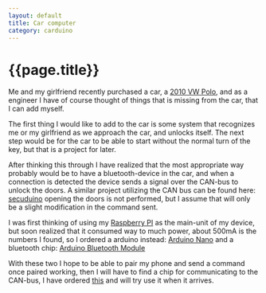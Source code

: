 ```yaml
---
layout: default
title: Car computer
category: carduino
---
```

# {{page.title}}
Me and my girlfriend recently purchased a car, a [2010 VW Polo](http://en.wikipedia.org/wiki/Vw_polo#Polo_Mark_V_.28Typ_6R.2C_2009.E2.80.93present.29), and as a engineer I have of course thought of things that is missing from the car, that I can add myself.

The first thing I would like to add to the car is some system that recognizes me or my girlfriend as we approach the car, and unlocks itself. The next step would be for the car to be able to start without the normal turn of the key, but that is a project for later.

After thinking this through I have realized that the most appropriate way probably would be to have a bluetooth-device in the car, and when a connection is detected the device sends a signal over the CAN-bus to unlock the doors. A similar project utilizing the CAN bus can be found here: [secuduino](http://secuduino.blogspot.com/) opening the doors is not performed, but I assume that will only be a slight modification in the command sent.

I was first thinking of using my [Raspberry PI](http://www.raspberrypi.org/) as the main-unit of my device, but soon realized that it consumed way to much power, about 500mA is the numbers I found, so I ordered a arduino instead: [Arduino Nano](http://www.aliexpress.com/item/Nano-V3-0-AVR-ATmega328-P-20AU-Module-Board-USB-Cable-for-Arduino-Blue-Black/728568814.html) and a bluetooth chip: [Arduino Bluetooth Module](http://www.aliexpress.com/item/Bluetooth-pass-through-modules-with-universal-mounting-with-Enable-and-state-output-wireless-serial-from-machine/658943620.html)

With these two I hope to be able to pair my phone and send a command once paired working, then I will have to find a chip for communicating to the CAN-bus, I have ordered [this](http://ww1.microchip.com/downloads/en/devicedoc/21801e.pdf) and will try use it when it arrives.
